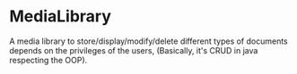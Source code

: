 # MediaLibrary
A media library to store/display/modify/delete different types of documents depends on the privileges of the users, (Basically, it's CRUD in java respecting the OOP).
